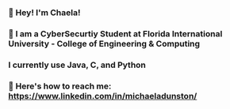 ### 👋 Hey! I'm Chaela! 
### 👀 I am a CyberSecurtiy Student at Florida International University - College of Engineering & Computing 
### I currently use Java, C, and Python 
### 💌 Here's how to reach me: https://www.linkedin.com/in/michaeladunston/
<!--
**Echinodermatagirl/Echinodermatagirl** is a ✨ _special_ ✨ repository because its `README.md` (this file) appears on your GitHub profile.

Here are some ideas to get you started:

- 🔭 I’m currently working on ...
- 🌱 I’m currently learning ...
- 👯 I’m looking to collaborate on ...
- 🤔 I’m looking for help with ...
- 💬 Ask me about ...
- 📫 How to reach me: ...
- 😄 Pronouns: ...
- ⚡ Fun fact: ...
-->
